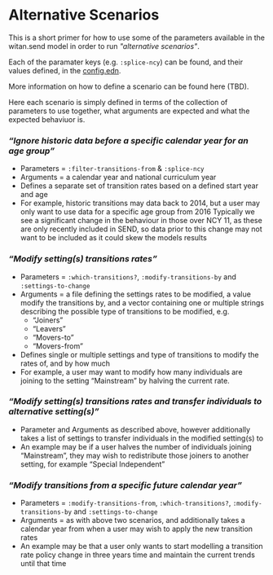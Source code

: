 # Alternative Scenarios

This is a short primer for how to use some of the parameters available in the witan.send model in order to run _"alternative scenarios"_.

Each of the paramater keys (e.g. `:splice-ncy`) can be found, and their values defined, in the [config.edn](https://github.com/MastodonC/witan.send/blob/master/data/demo/config.edn).

More information on how to define a scenario can be found here (TBD). 

Here each scenario is simply defined in terms of the collection of parameters to use together, what arguments are expected and what the expected behaviuor is.

### _“Ignore historic data before a specific calendar year for an age group”_

* Parameters = `:filter-transitions-from` & `:splice-ncy`
* Arguments = a calendar year and national curriculum year
* Defines a separate set of transition rates based on a defined start year and age
* For example, historic transitions may data back to 2014, but a user may only want to use data for a specific age group from 2016
Typically we see a significant change in the behaviour in those over NCY 11, as these are only recently included in SEND, so data prior to this change may not want to be included as it could skew the models results

### _“Modify setting(s) transitions rates”_

* Parameters = `:which-transitions?`, `:modify-transitions-by` and `:settings-to-change`
* Arguments = a file defining the settings rates to be modified, a value modify the transitions by, and a vector containing one or multiple strings describing the possible type of transitions to be modified, e.g.
  * “Joiners”
  * “Leavers”
  * “Movers-to”
  * “Movers-from”
* Defines single or multiple settings and type of transitions to modify the rates of, and by how much
* For example, a user may want to modify how many individuals are joining to the setting “Mainstream” by halving the current rate.

### _“Modify setting(s) transitions rates and transfer individuals to alternative setting(s)”_

* Parameter and Arguments as described above, however additionally takes a list of settings to transfer individuals in the modified setting(s) to
* An example may be if a user halves the number of individuals joining “Mainstream”, they may wish to redistribute those joiners to another setting, for example “Special Independent”

### _“Modify transitions from a specific future calendar year”_

* Parameters = `:modify-transitions-from`, `:which-transitions?`, `:modify-transitions-by` and `:settings-to-change`
* Arguments = as with above two scenarios, and additionally takes a calendar year from when a user may wish to apply the new transition rates
* An example may be that a user only wants to start modelling a transition rate policy change in three years time and maintain the current trends until that time
